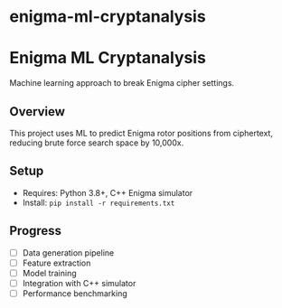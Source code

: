 # enigma-ml-cryptanalysis

# Enigma ML Cryptanalysis

Machine learning approach to break Enigma cipher settings.

## Overview
This project uses ML to predict Enigma rotor positions from ciphertext,
reducing brute force search space by 10,000x.

## Setup
- Requires: Python 3.8+, C++ Enigma simulator
- Install: `pip install -r requirements.txt`

## Progress
- [ ] Data generation pipeline
- [ ] Feature extraction
- [ ] Model training
- [ ] Integration with C++ simulator
- [ ] Performance benchmarking